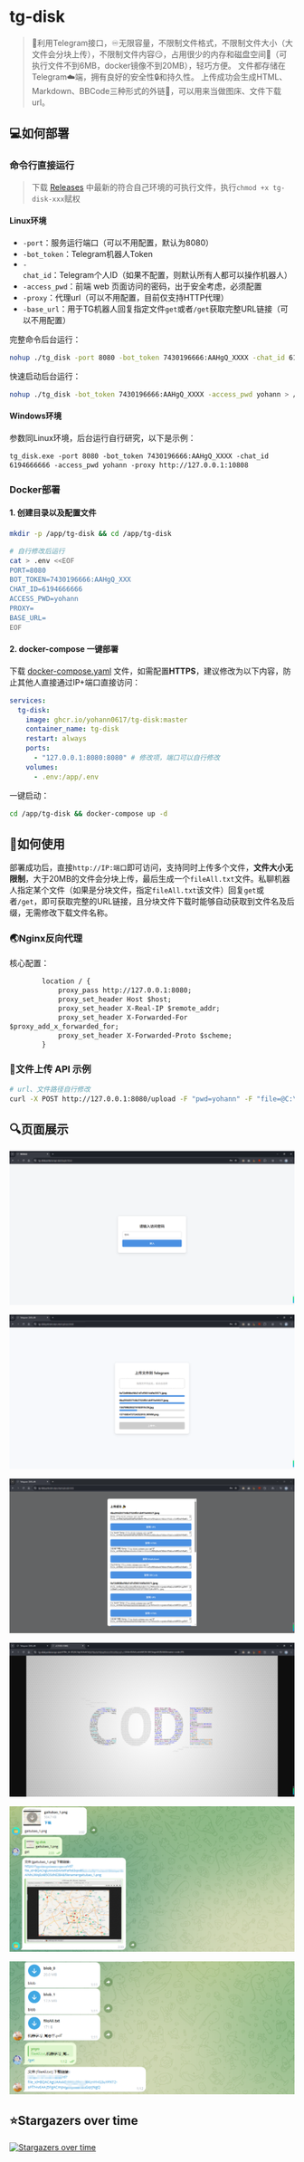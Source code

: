 # tg-disk

> 🤖利用Telegram接口，♾️️无限容量，不限制文件格式，不限制文件大小（大文件会分块上传），不限制文件内容😏，占用很少的内存和磁盘空间📁（可执行文件不到6MB，docker镜像不到20MB），轻巧方便。 文件都存储在Telegram☁️端，拥有良好的安全性🔒和持久性。 上传成功会生成HTML、Markdown、BBCode三种形式的外链🔗，可以用来当做图床、文件下载url。

## 💻如何部署

### 命令行直接运行

>下载 [Releases](https://github.com/Yohann0617/tg-disk/releases) 中最新的符合自己环境的可执行文件，执行`chmod +x tg-disk-xxx`赋权

#### Linux环境

- `-port`：服务运行端口（可以不用配置，默认为8080）
- `-bot_token`：Telegram机器人Token
- `-chat_id`：Telegram个人ID（如果不配置，则默认所有人都可以操作机器人）
- `-access_pwd`：前端 web 页面访问的密码，出于安全考虑，必须配置
- `-proxy`：代理url（可以不用配置，目前仅支持HTTP代理）
- `-base_url`：用于TG机器人回复指定文件`get`或者`/get`获取完整URL链接（可以不用配置）

完整命令后台运行：

```bash
nohup ./tg_disk -port 8080 -bot_token 7430196666:AAHgQ_XXXX -chat_id 6194666666 -access_pwd yohann -proxy http://127.0.0.1:10808 -base_url https://my-tg-disk.com > /dev/null 2>&1 &
```

快速启动后台运行：

```bash
nohup ./tg_disk -bot_token 7430196666:AAHgQ_XXXX -access_pwd yohann > /dev/null 2>&1 &
```

#### Windows环境

参数同Linux环境，后台运行自行研究，以下是示例：

```
tg_disk.exe -port 8080 -bot_token 7430196666:AAHgQ_XXXX -chat_id 6194666666 -access_pwd yohann -proxy http://127.0.0.1:10808
```

### Docker部署

#### 1. 创建目录以及配置文件

```bash
mkdir -p /app/tg-disk && cd /app/tg-disk
```

```bash
# 自行修改后运行
cat > .env <<EOF
PORT=8080
BOT_TOKEN=7430196666:AAHgQ_XXX
CHAT_ID=6194666666
ACCESS_PWD=yohann
PROXY=
BASE_URL=
EOF
```

#### 2. docker-compose 一键部署

下载 [docker-compose.yaml](https://github.com/Yohann0617/tg-disk/blob/master/docker-compose.yaml) 文件，如需配置**HTTPS**，建议修改为以下内容，防止其他人直接通过IP+端口直接访问：

```yaml
services:
  tg-disk:
    image: ghcr.io/yohann0617/tg-disk:master
    container_name: tg-disk
    restart: always
    ports:
      - "127.0.0.1:8080:8080" # 修改项，端口可以自行修改
    volumes:
      - .env:/app/.env
```

一键启动：

```bash
cd /app/tg-disk && docker-compose up -d
```

## 👶如何使用

部署成功后，直接`http://IP:端口`即可访问，支持同时上传多个文件，**文件大小无限制**，大于20MB的文件会分块上传，最后生成一个`fileAll.txt`文件。私聊机器人指定某个文件（如果是分块文件，指定`fileAll.txt`该文件）回复`get`或者`/get`，即可获取完整的URL链接，且分块文件下载时能够自动获取到文件名及后缀，无需修改下载文件名称。

### 🌏Nginx反向代理

核心配置：

```nginx
        location / {
            proxy_pass http://127.0.0.1:8080;
            proxy_set_header Host $host;
            proxy_set_header X-Real-IP $remote_addr;
            proxy_set_header X-Forwarded-For $proxy_add_x_forwarded_for;
            proxy_set_header X-Forwarded-Proto $scheme;
        }
```

### 🔑文件上传 API 示例

```bash
# url、文件路径自行修改
curl -X POST http://127.0.0.1:8080/upload -F "pwd=yohann" -F "file=@C:\Users\Yohann\Desktop\TikTok 21.1.0.ipa"
```

## 🔍页面展示

![image.png](./img/1.png)

![image.png](./img/2.png)

![image.png](./img/3.png)

![image.png](./img/4.png)

![image.png](./img/5.png)

![image.png](./img/6.png)

## ⭐Stargazers over time

[![Stargazers over time](https://starchart.cc/Yohann0617/tg-disk.svg?variant=adaptive)](https://starchart.cc/Yohann0617/oci-helper)
